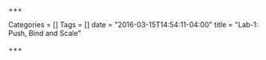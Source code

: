 +++

Categories = []
Tags = []
date = "2016-03-15T14:54:11-04:00"
title = "Lab-1: Push, Bind and Scale"

+++

